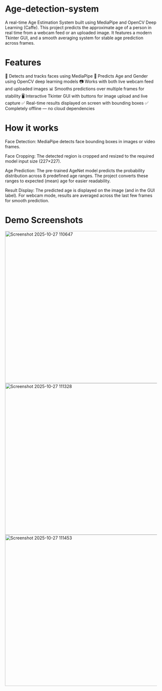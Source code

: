 # Age-detection-system

A real-time Age Estimation System built using MediaPipe and OpenCV Deep Learning (Caffe).
This project predicts the approximate age of a person in real time from a webcam feed or an uploaded image.
It features a modern Tkinter GUI, and a smooth averaging system for stable age prediction across frames.

# Features

🧍 Detects and tracks faces using MediaPipe
🧠 Predicts Age and Gender using OpenCV deep learning models
📷 Works with both live webcam feed and uploaded images
📊 Smooths predictions over multiple frames for stability
🖥️ Interactive Tkinter GUI with buttons for image upload and live capture
✅ Real-time results displayed on screen with bounding boxes
✅ Completely offline — no cloud dependencies

# How it works

Face Detection:
MediaPipe detects face bounding boxes in images or video frames.

Face Cropping:
The detected region is cropped and resized to the required model input size (227×227).

Age Prediction:
The pre-trained AgeNet model predicts the probability distribution across 8 predefined age ranges.
The project converts these ranges to expected (mean) age for easier readability.

Result Display:
The predicted age is displayed on the image (and in the GUI label).
For webcam mode, results are averaged across the last few frames for smooth prediction.

# Demo Screenshots

<img width="826" height="502" alt="Screenshot 2025-10-27 110647" src="https://github.com/user-attachments/assets/be265def-45c8-4db4-ae6b-9265cc828871" />

<img width="820" height="500" alt="Screenshot 2025-10-27 111328" src="https://github.com/user-attachments/assets/87b7cb53-abd7-4006-ae0e-12e69117669d" />

<img width="821" height="499" alt="Screenshot 2025-10-27 111453" src="https://github.com/user-attachments/assets/037ccca8-8452-4ef5-b4e9-88a1d1c205bc" />



